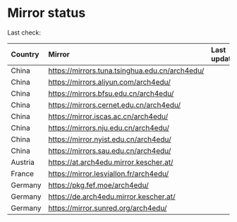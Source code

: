 <script src="./time.js"></script>
# Mirror status
Last check: <script type="text/javascript">localize(1703910108.4757464);</script>

|Country|Mirror|Last update|
|:------|:-----|:----------|
|China|https://mirrors.tuna.tsinghua.edu.cn/arch4edu/|<script type="text/javascript">localize(1703874583);</script>|
|China|https://mirrors.aliyun.com/arch4edu/|<script type="text/javascript">localize(1703874583);</script>|
|China|https://mirrors.bfsu.edu.cn/arch4edu/|<script type="text/javascript">localize(1703874583);</script>|
|China|https://mirrors.cernet.edu.cn/arch4edu/|<script type="text/javascript">localize(1703874583);</script>|
|China|https://mirror.iscas.ac.cn/arch4edu/|<script type="text/javascript">localize(1703874583);</script>|
|China|https://mirrors.nju.edu.cn/arch4edu/|<script type="text/javascript">localize(1703874583);</script>|
|China|https://mirror.nyist.edu.cn/arch4edu/|<script type="text/javascript">localize(1703874583);</script>|
|China|https://mirrors.sau.edu.cn/arch4edu/|<script type="text/javascript">localize(1703874583);</script>|
|Austria|https://at.arch4edu.mirror.kescher.at/|<script type="text/javascript">localize(1703874583);</script>|
|France|https://mirror.lesviallon.fr/arch4edu/|<script type="text/javascript">localize(1703874583);</script>|
|Germany|https://pkg.fef.moe/arch4edu/|<script type="text/javascript">localize(1703874583);</script>|
|Germany|https://de.arch4edu.mirror.kescher.at/|<script type="text/javascript">localize(1703874583);</script>|
|Germany|https://mirror.sunred.org/arch4edu/|<script type="text/javascript">localize(1703874583);</script>|

<script src="./tablefilter/tablefilter.js"></script>
<script src="./table.js"></script>